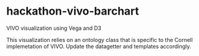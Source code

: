 hackathon-vivo-barchart
==================

VIVO visualization using Vega and D3

This visualization relies on an ontology class that is specific to the Cornell implemetation of VIVO. Update the datagetter and templates accordingly.
